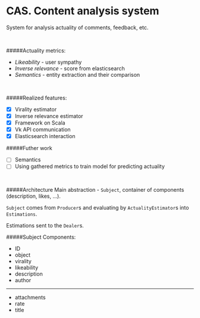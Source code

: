 # CAS. Content analysis system

System for analysis actuality of comments, feedback, etc.

<br>

#####Actuality metrics:
- _Likeability_ - user sympathy
- _Inverse relevance_ - score from elasticsearch
- _Semantics_ - entity extraction and their comparison

<br>

#####Realized features:
- [x] Virality estimator
- [x] Inverse relevance estimator
- [x] Framework on Scala
- [x] Vk API communication
- [x] Elasticsearch interaction

#####Futher work
- [ ] Semantics
- [ ] Using gathered metrics to train model for predicting actuality

<br>

#####Architecture
Main abstraction - `Subject`, container of components (description, likes, ...).

`Subject` comes from `Producer`s and evaluating by `ActualityEstimator`s into `Estimations`.

Estimations sent to the `Dealer`s.


#####Subject Components:
- ID
- object
- virality
- likeability
- description
- author
 
--------------------

- attachments
- rate
- title
